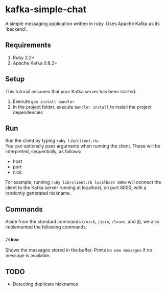 # kafka-simple-chat

A simple messaging application written in ruby. Uses Apache Kafka as its 'backend'.

## Requirements
1. Ruby 2.2+
2. Apache Kafka 0.8.2+

## Setup
This tutorial assumes that your Kafka server has been started.
1. Execute `gem install bundler`
2. In the project folder, execute `bundler install` to install the project dependencies

## Run
Run the client by typing `ruby lib/client.rb`.  
You can optionally pass arguments when running the client. These will be interpreted,
sequentially, as follows:
* host
* port
* nick

For example, running `ruby lib/client.rb localhost 8000` will connect the client to the Kafka
server running at localhost, on port 8000, with a randomly generated nickname.

## Commands
Aside from the standard commands (`/nick`, `/join`, `/leave`, and `@`), we also
implemented the following commands:

### `/show`
Shows the messages stored in the buffer. Prints `No new messages` if no message is available.

## TODO
* Detecting duplicate nicknames
